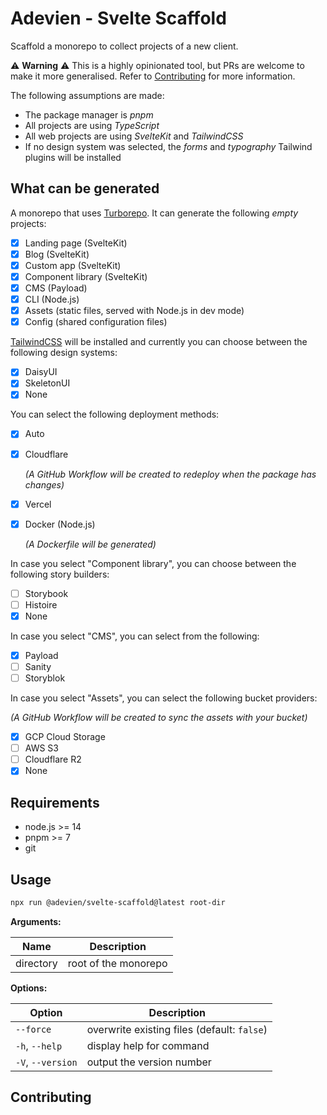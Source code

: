# Adevien - Svelte Scaffold

Scaffold a monorepo to collect projects of a new client.

⚠️ **Warning** ⚠️ This is a highly opinionated tool, but PRs are welcome to make it more
generalised. Refer to [Contributing](#contributing) for more information.

The following assumptions are made:

- The package manager is _pnpm_
- All projects are using _TypeScript_
- All web projects are using _SvelteKit_ and _TailwindCSS_
- If no design system was selected, the _forms_ and _typography_ Tailwind plugins will be installed

## What can be generated

A monorepo that uses [Turborepo](https://turbo.build/repo/). It can generate the following _empty_
projects:

- [x] Landing page (SvelteKit)
- [x] Blog (SvelteKit)
- [x] Custom app (SvelteKit)
- [x] Component library (SvelteKit)
- [x] CMS (Payload)
- [x] CLI (Node.js)
- [x] Assets (static files, served with Node.js in dev mode)
- [x] Config (shared configuration files)

[TailwindCSS](https://tailwindcss.com/) will be installed and currently you can choose between the
following design systems:

- [x] DaisyUI
- [x] SkeletonUI
- [x] None

You can select the following deployment methods:

- [x] Auto
- [x] Cloudflare

  _(A GitHub Workflow will be created to redeploy when the package has changes)_

- [x] Vercel
- [x] Docker (Node.js)

  _(A Dockerfile will be generated)_

In case you select "Component library", you can choose between the following story builders:

- [ ] Storybook
- [ ] Histoire
- [x] None

In case you select "CMS", you can select from the following:

- [x] Payload
- [ ] Sanity
- [ ] Storyblok

In case you select "Assets", you can select the following bucket providers:

_(A GitHub Workflow will be created to sync the assets with your bucket)_

- [x] GCP Cloud Storage
- [ ] AWS S3
- [ ] Cloudflare R2
- [x] None

## Requirements

- node.js >= 14
- pnpm >= 7
- git

## Usage

```bash
npx run @adevien/svelte-scaffold@latest root-dir
```

**Arguments:**

| Name      | Description          |
| --------- | -------------------- |
| directory | root of the monorepo |

**Options:**

| Option            | Description                                 |
| ----------------- | ------------------------------------------- |
| `--force`         | overwrite existing files (default: `false`) |
| `-h`, `--help`    | display help for command                    |
| `-V`, `--version` | output the version number                   |

## Contributing
